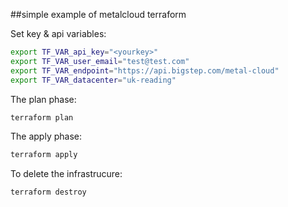 ##simple example of metalcloud terraform

Set key & api variables:

```bash
export TF_VAR_api_key="<yourkey>"
export TF_VAR_user_email="test@test.com"
export TF_VAR_endpoint="https://api.bigstep.com/metal-cloud"
export TF_VAR_datacenter="uk-reading"
```

The plan phase:
```bash
terraform plan
```

The apply phase:
```bash
terraform apply
```

To delete the infrastrucure:
```bash
terraform destroy
```


